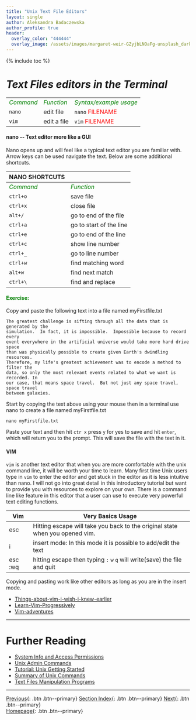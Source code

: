 ```yaml
---
title: "Unix Text File Editors"
layout: single
author: Aleksandra Badaczewska
author_profile: true
header:
  overlay_color: "444444"
  overlay_image: /assets/images/margaret-weir-GZyjbLNOaFg-unsplash_dark.jpg
---
```


{% include toc %}

# *Text Files editors in the Terminal*

|| ||
|--|--|--|
| <span style="color:Green">_Command_</span>|<span style="color:Green">_Function_</span>|<span style="color:Green">_Syntax/example usage_</span> |
|`nano`	|edit file	|`nano` <span style="color:Red">FILENAME</span>|
|`vim` | edit a file | `vim` <span style="color:Red">FILENAME</span>

#### nano -- Text editor more like a GUI

Nano opens up and will feel like a typical text editor you are familiar with.  Arrow keys can be used navigate the text. Below are some additional shortcuts.

|NANO SHORTCUTS| |
|--|--|
| <span style="color:Green">_Command_</span>|<span style="color:Green">_Function_</span>|
|`ctrl+o`	|save file|
|`ctrl+x`	|close file|
|`alt+/`	|go to end of the file|
|`ctrl+a`	|go to start of the line|
|`ctrl+e`	|go to end of the line|
|`ctrl+c`	|show line number|
|`ctrl+_`	|go to line number |
|`ctrl+w`	|find matching word|
|`alt+w`	|find next match|
|`ctrl+\`	|find and replace|

#### <span style="color:Green">Exercise:</span>

Copy and paste the following text into a file named myFirstfile.txt
```
The greatest challenge is sifting through all the data that is generated by the
simulation.  In fact, it is impossible.  Impossible because to record every
event everywhere in the artificial universe would take more hard drive space
than was physically possible to create given Earth's dwindling resources.
Therefore, my life's greatest achievement was to encode a method to filter the
data, so only the most relevant events related to what we want is recorded. In
our case, that means space travel.  But not just any space travel, space travel
between galaxies.
```

Start by copying the text above using your mouse then in a terminal use nano to create a file named myFirstfile.txt

```
nano myFirstfile.txt
```
Paste your text and then hit `ctr x` press `y` for yes to save and hit `enter`, which will return you to the prompt.  This will save the file with the text in it.

#### VIM

`vim` is another text editor that when you are more comfortable with the unix command line, it will be worth your time to learn.  Many first time Unix users type in `vim` to enter the editor and get stuck in the editor as it is less intuitive than nano.  I will not go into great detail in this introductory tutorial but want to provide you with resources to explore on your own. There is a command line like feature in this editor that a user can use to execute very powerful text editing functions.

|Vim | Very Basics Usage|
| -- | -- |
|esc| Hitting escape will take you back to the original state when you opened vim.|
|i| insert mode: In this mode it is possible to add/edit the text |
|esc :wq| hitting escape then typing `:` `w` `q` will write(save) the file and quit|

Copying and pasting work like other editors as long as you are in the insert mode.

* [Things-about-vim-i-wish-i-knew-earlier](https://blog.petrzemek.net/2016/04/06/things-about-vim-i-wish-i-knew-earlier/)
* [Learn-Vim-Progressively](http://yannesposito.com/Scratch/en/blog/Learn-Vim-Progressively/)
* [Vim-adventures](http://vim-adventures.com/)







___
# Further Reading
* [System Info and Access Permissions](02C-unix-system-info-permissions.md)
* [Unix Admin Commands](02D-admin-commands.md)
* [Tutorial: Unix Getting Started](02E-tutorial-unix-getting-started.md)
* [Summary of Unix Commands](04-unix-cheat-sheet.md)
* [Text Files Manipulation Programs](03-text-manipulation-programs.md)

___

[Previous](02A-basic-commands.md){: .btn  .btn--primary}
[Section Index](00-IntroToCommandLine-LandingPage.md){: .btn  .btn--primary}
[Next](02C-unix-system-info-permissions.md){: .btn  .btn--primary}
<br>[Homepage](../index.md){: .btn  .btn--primary}
